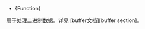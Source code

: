 <!-- YAML
added: v0.1.103
-->

<!-- type=global -->

* {Function}

用于处理二进制数据。详见 [buffer文档][buffer section]。

